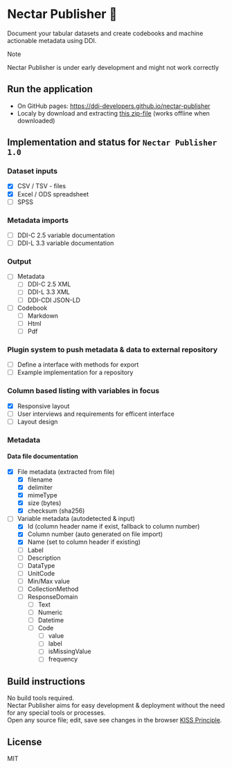 # Nectar Publisher 🐝

Document your tabular datasets and create codebooks and machine actionable metadata using DDI.

> [!NOTE]
> Nectar Publisher is under early development and might not work correctly

## Run the application

* On GitHub pages: https://ddi-developers.github.io/nectar-publisher
* Localy by download and extracting [this zip-file](https://github.com/ddi-developers/nectar-publisher/archive/refs/heads/main.zip) (works offline when downloaded)


## Implementation and status for `Nectar Publisher 1.0`

### Dataset inputs
- [x] CSV / TSV - files
- [x] Excel / ODS spreadsheet
- [ ] SPSS

### Metadata imports
- [ ] DDI-C 2.5 variable documentation
- [ ] DDI-L 3.3 variable documentation

### Output
- [ ] Metadata
  - [ ] DDI-C 2.5 XML
  - [ ] DDI-L 3.3 XML
  - [ ] DDI-CDI JSON-LD
- [ ] Codebook
  - [ ] Markdown
  - [ ] Html
  - [ ] Pdf

### Plugin system to push metadata & data to external repository
- [ ] Define a interface with methods for export
- [ ] Example implementation for a repository

### Column based listing with variables in focus
- [x] Responsive layout
- [ ] User interviews and requirements for efficent interface
- [ ] Layout design

### Metadata

#### Data file documentation
- [x] File metadata (extracted from file)
  - [x] filename
  - [x] delimiter
  - [x] mimeType
  - [x] size (bytes)
  - [x] checksum (sha256)
- [ ] Variable metadata (autodetected & input)
  - [x] Id (column header name if exist, fallback to column number)
  - [x] Column number (auto generated on file import)
  - [x] Name (set to column header if existing)
  - [ ] Label
  - [ ] Description
  - [ ] DataType
  - [ ] UnitCode
  - [ ] Min/Max value
  - [ ] CollectionMethod
  - [ ] ResponseDomain
    - [ ] Text
    - [ ] Numeric
    - [ ] Datetime
    - [ ] Code
      - [ ] value
      - [ ] label
      - [ ] isMissingValue
      - [ ] frequency

## Build instructions

No build tools required.  
Nectar Publisher aims for easy development & deployment without the need for any special tools or processes.  
Open any source file; edit, save see changes in the browser [KISS Principle](https://en.wikipedia.org/wiki/KISS_principle).

## License

MIT
